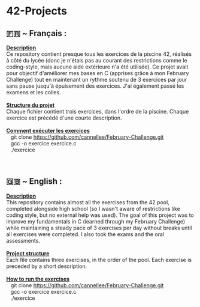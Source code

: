 # 42-Projects
## 🇫🇷 ~ Français :<br>
**<u>Description<br></u>** 
Ce repository contient presque tous les exercices de la piscine 42, réalisés à côté du lycée (donc je n'étais pas au courant des restrictions comme le coding-style, mais aucune aide extérieure n'a été utilisée). Ce projet avait pour objectif d'améliorer mes bases en C (apprises grâce à mon February Challenge) tout en maintenant un rythme soutenu de 3 exercices par jour sans pause jusqu'à épuisement des exercices. J'ai également passé les examens et les colles.<br>
<br>
**<u>Structure du projet<br></u>**
Chaque fichier contient trois exercices, dans l'ordre de la piscine. Chaque exercice est précédé d'une courte description.<br>
<br>
**<u>Comment exécuter les exercices<br></u>**
&nbsp;&nbsp;&nbsp;git clone https://github.com/cannellee/February-Challenge.git<br>
&nbsp;&nbsp;&nbsp;gcc -o exercice exercice.c<br>
&nbsp;&nbsp;&nbsp;./exercice<br>
<br>
<br>
## 🇬🇧 ~ English :<br>
**<u>Description<br></u>**
This repository contains almost all the exercises from the 42 pool, completed alongside high school (so I wasn't aware of restrictions like coding style, but no external help was used). The goal of this project was to improve my fundamentals in C (learned through my February Challenge) while maintaining a steady pace of 3 exercises per day without breaks until all exercises were completed. I also took the exams and the oral assessments.<br>
<br>
**<u>Project structure<br></u>** 
Each file contains three exercises, in the order of the pool. Each exercise is preceded by a short description.<br>
<br>
**<u>How to run the exercises<br></u>**
&nbsp;&nbsp;&nbsp;git clone https://github.com/cannellee/February-Challenge.git<br>
&nbsp;&nbsp;&nbsp;gcc -o exercice exercice.c<br>
&nbsp;&nbsp;&nbsp;./exercice
